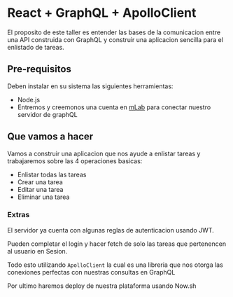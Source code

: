 # React + GraphQL + ApolloClient

El proposito de este taller es entender las bases de la comunicacion entre una API construida con GraphQL y construir una aplicacion sencilla para el enlistado de tareas.

## Pre-requisitos

Deben instalar en su sistema las siguientes herramientas:

- Node.js
- Entremos y creemonos una cuenta en [mLab](https://mlab.com/) para conectar nuestro servidor de graphQL

## Que vamos a hacer

Vamos a construir una aplicacion que nos ayude a enlistar tareas y trabajaremos sobre las 4 operaciones basicas:

- Enlistar todas las tareas
- Crear una tarea
- Editar una tarea
- Eliminar una tarea

### Extras

El servidor ya cuenta con algunas reglas de autenticacion usando JWT.

Pueden completar el login y hacer fetch de solo las tareas que pertenencen al usuario en Sesion.

Todo esto utilizando `ApolloClient` la cual es una libreria que nos otorga las conexiones perfectas con nuestras consultas en GraphQL

Por ultimo haremos deploy de nuestra plataforma usando Now.sh
